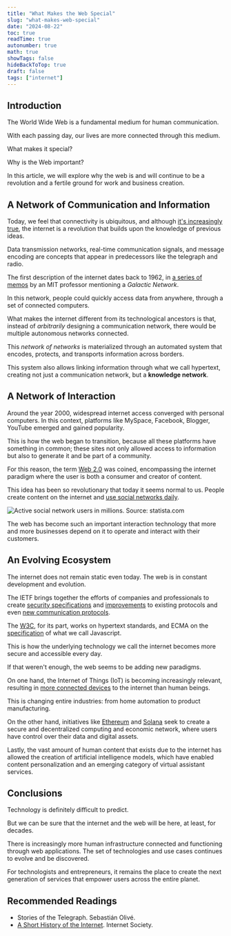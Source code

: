 ```yaml
---
title: "What Makes the Web Special"
slug: "what-makes-web-special"
date: "2024-08-22"
toc: true
readTime: true
autonumber: true
math: true
showTags: false
hideBackToTop: true
draft: false
tags: ["internet"]
---
```


## Introduction

The World Wide Web is a fundamental medium for human communication.

With each passing day, our lives are more connected through this medium.

What makes it special?

Why is the Web important?

In this article, we will explore why the web is and will continue to be a revolution and a fertile ground for work and business creation.

## A Network of Communication and Information

Today, we feel that connectivity is ubiquitous, and although [it's increasingly true](https://wearesocial.com/es/blog/2024/04/informe-digital-global-abril-2024/#:~:text=Los%20usuarios%20de%20Internet%20han,la%20Tierra%20est%C3%A1n%20ahora%20conectados.), the internet is a revolution that builds upon the knowledge of previous ideas.

Data transmission networks, real-time communication signals, and message encoding are concepts that appear in predecessors like the telegraph and radio.

The first description of the internet dates back to 1962, in [a series of memos](https://en.wikipedia.org/wiki/Intergalactic_Computer_Network) by an MIT professor mentioning a *Galactic Network*.

In this network, people could quickly access data from anywhere, through a set of connected computers.

What makes the internet different from its technological ancestors is that, instead of *arbitrarily* designing a communication network, there would be multiple autonomous networks connected.

This *network of networks* is materialized through an automated system that encodes, protects, and transports information across borders.

This system also allows linking information through what we call hypertext, creating not just a communication network, but a **knowledge network**.

## A Network of Interaction

Around the year 2000, widespread internet access converged with personal computers. In this context, platforms like MySpace, Facebook, Blogger, YouTube emerged and gained popularity.

This is how the web began to transition, because all these platforms have something in common; these sites not only allowed access to information but also to generate it and be part of a community.

For this reason, the term [Web 2.0](https://www.oreilly.com/pub/a/web2/archive/what-is-web-20.html) was coined, encompassing the internet paradigm where the user is both a consumer and creator of content. 

This idea has been so revolutionary that today it seems normal to us. People create content on the internet and [use social networks daily](https://es.statista.com/estadisticas/600712/ranking-mundial-de-redes-sociales-por-numero-de-usuarios/).

![Active social network users in millions. Source: statista.com](/2024-24-08-que-hace-la-web-especial/millones-usuarios.png)

The web has become such an important interaction technology that more and more businesses depend on it to operate and interact with their customers.

## An Evolving Ecosystem

The internet does not remain static even today. The web is in constant development and evolution.

The IETF brings together the efforts of companies and professionals to create [security specifications](https://datatracker.ietf.org/doc/html/rfc7519) and [improvements](https://datatracker.ietf.org/doc/html/rfc6455) to existing protocols and even [new communication protocols](https://datatracker.ietf.org/doc/html/rfc9114).

The [W3C](https://www.w3.org/), for its part, works on hypertext standards, and ECMA on the [specification](https://ecma-international.org/technical-committees/tc39/) of what we call Javascript.

This is how the underlying technology we call the internet becomes more secure and accessible every day.

If that weren't enough, the web seems to be adding new paradigms.

On one hand, the Internet of Things (IoT) is becoming increasingly relevant, resulting in [more connected devices](https://es.statista.com/temas/9795/el-uso-de-internet-en-el-mundo/#editorsPicks) to the internet than human beings.

This is changing entire industries: from home automation to product manufacturing.

On the other hand, initiatives like [Ethereum](https://ethereum.org/) and [Solana](https://solana.com/) seek to create a secure and decentralized computing and economic network, where users have control over their data and digital assets.

Lastly, the vast amount of human content that exists due to the internet has allowed the creation of artificial intelligence models, which have enabled content personalization and an emerging category of virtual assistant services.

## Conclusions

Technology is definitely difficult to predict.

But we can be sure that the internet and the web will be here, at least, for decades.

There is increasingly more human infrastructure connected and functioning through web applications. The set of technologies and use cases continues to evolve and be discovered.

For technologists and entrepreneurs, it remains the place to create the next generation of services that empower users across the entire planet.

## Recommended Readings

* Stories of the Telegraph. Sebastián Olivé.
* [A Short History of the Internet](https://www.internetsociety.org/internet/history-internet/?gad_source=1&gclid=CjwKCAjwxNW2BhAkEiwA24Cm9FXkWMvknYezBxppCnOQd-5nT5pL5qvP-FTzMx6Gm3r4lh4X4ZSgyxoCxyAQAvD_BwE). Internet Society.